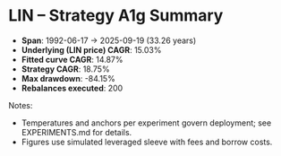 # LIN – Strategy A1g Summary

- **Span**: 1992-06-17 → 2025-09-19 (33.26 years)
- **Underlying (LIN price) CAGR**: 15.03%
- **Fitted curve CAGR**: 14.87%
- **Strategy CAGR**: 18.75%
- **Max drawdown**: -84.15%
- **Rebalances executed**: 200

Notes:

- Temperatures and anchors per experiment govern deployment; see EXPERIMENTS.md for details.
- Figures use simulated leveraged sleeve with fees and borrow costs.
